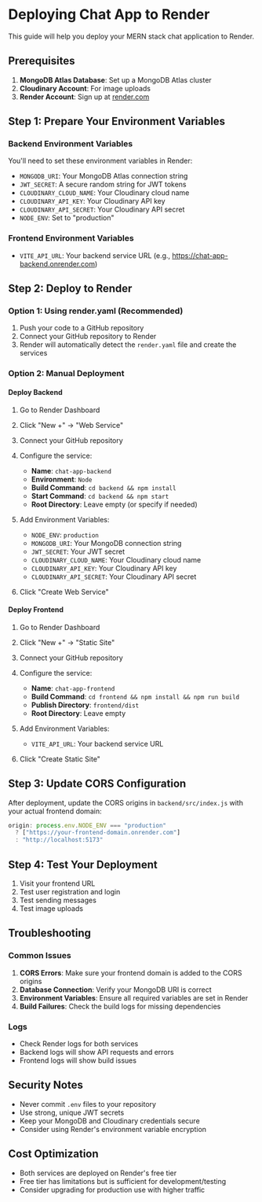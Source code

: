 # Deploying Chat App to Render

This guide will help you deploy your MERN stack chat application to Render.

## Prerequisites

1. **MongoDB Atlas Database**: Set up a MongoDB Atlas cluster
2. **Cloudinary Account**: For image uploads
3. **Render Account**: Sign up at [render.com](https://render.com)

## Step 1: Prepare Your Environment Variables

### Backend Environment Variables

You'll need to set these environment variables in Render:

- `MONGODB_URI`: Your MongoDB Atlas connection string
- `JWT_SECRET`: A secure random string for JWT tokens
- `CLOUDINARY_CLOUD_NAME`: Your Cloudinary cloud name
- `CLOUDINARY_API_KEY`: Your Cloudinary API key
- `CLOUDINARY_API_SECRET`: Your Cloudinary API secret
- `NODE_ENV`: Set to "production"

### Frontend Environment Variables

- `VITE_API_URL`: Your backend service URL (e.g., https://chat-app-backend.onrender.com)

## Step 2: Deploy to Render

### Option 1: Using render.yaml (Recommended)

1. Push your code to a GitHub repository
2. Connect your GitHub repository to Render
3. Render will automatically detect the `render.yaml` file and create the services

### Option 2: Manual Deployment

#### Deploy Backend

1. Go to Render Dashboard
2. Click "New +" → "Web Service"
3. Connect your GitHub repository
4. Configure the service:
   - **Name**: `chat-app-backend`
   - **Environment**: `Node`
   - **Build Command**: `cd backend && npm install`
   - **Start Command**: `cd backend && npm start`
   - **Root Directory**: Leave empty (or specify if needed)

5. Add Environment Variables:
   - `NODE_ENV`: `production`
   - `MONGODB_URI`: Your MongoDB connection string
   - `JWT_SECRET`: Your JWT secret
   - `CLOUDINARY_CLOUD_NAME`: Your Cloudinary cloud name
   - `CLOUDINARY_API_KEY`: Your Cloudinary API key
   - `CLOUDINARY_API_SECRET`: Your Cloudinary API secret

6. Click "Create Web Service"

#### Deploy Frontend

1. Go to Render Dashboard
2. Click "New +" → "Static Site"
3. Connect your GitHub repository
4. Configure the service:
   - **Name**: `chat-app-frontend`
   - **Build Command**: `cd frontend && npm install && npm run build`
   - **Publish Directory**: `frontend/dist`
   - **Root Directory**: Leave empty

5. Add Environment Variables:
   - `VITE_API_URL`: Your backend service URL

6. Click "Create Static Site"

## Step 3: Update CORS Configuration

After deployment, update the CORS origins in `backend/src/index.js` with your actual frontend domain:

```javascript
origin: process.env.NODE_ENV === "production" 
  ? ["https://your-frontend-domain.onrender.com"]
  : "http://localhost:5173"
```

## Step 4: Test Your Deployment

1. Visit your frontend URL
2. Test user registration and login
3. Test sending messages
4. Test image uploads

## Troubleshooting

### Common Issues

1. **CORS Errors**: Make sure your frontend domain is added to the CORS origins
2. **Database Connection**: Verify your MongoDB URI is correct
3. **Environment Variables**: Ensure all required variables are set in Render
4. **Build Failures**: Check the build logs for missing dependencies

### Logs

- Check Render logs for both services
- Backend logs will show API requests and errors
- Frontend logs will show build issues

## Security Notes

- Never commit `.env` files to your repository
- Use strong, unique JWT secrets
- Keep your MongoDB and Cloudinary credentials secure
- Consider using Render's environment variable encryption

## Cost Optimization

- Both services are deployed on Render's free tier
- Free tier has limitations but is sufficient for development/testing
- Consider upgrading for production use with higher traffic 